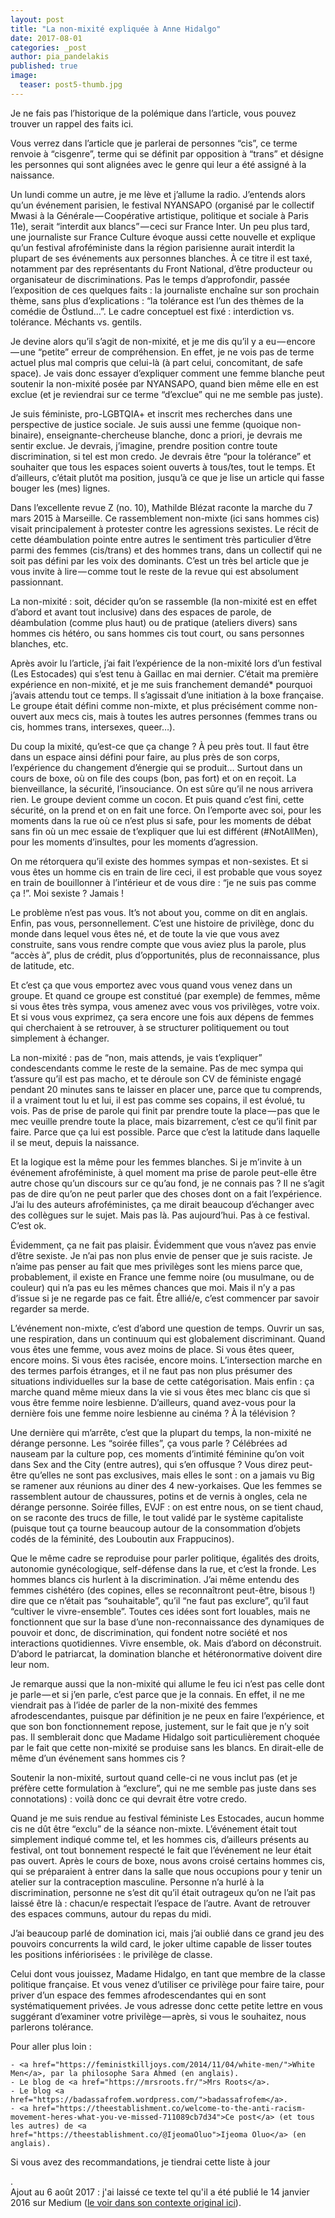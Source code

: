 ```yaml
---
layout: post
title: "La non-mixité expliquée à Anne Hidalgo"
date: 2017-08-01
categories: _post
author: pia_pandelakis
published: true
image:
  teaser: post5-thumb.jpg
---
```


<p>Je ne fais pas l’historique de la polémique dans l’article, vous pouvez trouver un rappel des faits ici.</p>

<p>Vous verrez dans l’article que je parlerai de personnes “cis”, ce terme renvoie à “cisgenre”, terme qui se définit par opposition à “trans” et désigne les personnes qui sont alignées avec le genre qui leur a été assigné à la naissance.</p>

<p>Un lundi comme un autre, je me lève et j’allume la radio. J’entends alors qu’un événement parisien, le festival NYANSAPO (organisé par le collectif Mwasi à la Générale — Coopérative artistique, politique et sociale à Paris 11e), serait “interdit aux blancs” — ceci sur France Inter. Un peu plus tard, une journaliste sur France Culture évoque aussi cette nouvelle et explique qu’un festival afroféministe dans la région parisienne aurait interdit la plupart de ses événements aux personnes blanches. À ce titre il est taxé, notamment par des représentants du Front National, d’être producteur ou organisateur de discriminations. Pas le temps d’approfondir, passée l’exposition de ces quelques faits : la journaliste enchaîne sur son prochain thème, sans plus d’explications : “la tolérance est l’un des thèmes de la comédie de Östlund…”. Le cadre conceptuel est fixé : interdiction vs. tolérance. Méchants vs. gentils.</p>

<p>Je devine alors qu’il s’agit de non-mixité, et je me dis qu’il y a eu — encore — une “petite” erreur de compréhension. En effet, je ne vois pas de terme actuel plus mal compris que celui-là (à part celui, concomitant, de safe space). Je vais donc essayer d’expliquer comment une femme blanche peut soutenir la non-mixité posée par NYANSAPO, quand bien même elle en est exclue (et je reviendrai sur ce terme “d’exclue” qui ne me semble pas juste).</p>

<p>Je suis féministe, pro-LGBTQIA+ et inscrit mes recherches dans une perspective de justice sociale. Je suis aussi une femme (quoique non-binaire), enseignante-chercheuse blanche, donc a priori, je devrais me sentir exclue. Je devrais, j’imagine, prendre position contre toute discrimination, si tel est mon credo. Je devrais être “pour la tolérance” et souhaiter que tous les espaces soient ouverts à tous/tes, tout le temps. Et d’ailleurs, c’était plutôt ma position, jusqu’à ce que je lise un article qui fasse bouger les (mes) lignes.</p>

<p>Dans l’excellente revue Z (no. 10), Mathilde Blézat raconte la marche du 7 mars 2015 à Marseille. Ce rassemblement non-mixte (ici sans hommes cis) visait principalement à protester contre les agressions sexistes. Le récit de cette déambulation pointe entre autres le sentiment très particulier d’être parmi des femmes (cis/trans) et des hommes trans, dans un collectif qui ne soit pas défini par les voix des dominants. C’est un très bel article que je vous invite à lire — comme tout le reste de la revue qui est absolument passionnant.</p>

<p>La non-mixité : soit, décider qu’on se rassemble (la non-mixité est en effet d’abord et avant tout inclusive) dans des espaces de parole, de déambulation (comme plus haut) ou de pratique (ateliers divers) sans hommes cis hétéro, ou sans hommes cis tout court, ou sans personnes blanches, etc.</p>

<p>Après avoir lu l’article, j’ai fait l’expérience de la non-mixité lors d’un festival (Les Estocades) qui s’est tenu à Gaillac en mai dernier. C’était ma première expérience en non-mixité, et je me suis franchement demandé* pourquoi j’avais attendu tout ce temps. Il s’agissait d’une initiation à la boxe française. Le groupe était défini comme non-mixte, et plus précisément comme non-ouvert aux mecs cis, mais à toutes les autres personnes (femmes trans ou cis, hommes trans, intersexes, queer…).</p>

<p>Du coup la mixité, qu’est-ce que ça change ? À peu près tout. Il faut être dans un espace ainsi défini pour faire, au plus près de son corps, l’expérience du changement d’énergie qui se produit… Surtout dans un cours de boxe, où on file des coups (bon, pas fort) et on en reçoit. La bienveillance, la sécurité, l’insouciance. On est sûre qu’il ne nous arrivera rien. Le groupe devient comme un cocon. Et puis quand c’est fini, cette sécurité, on la prend et on en fait une force. On l’emporte avec soi, pour les moments dans la rue où ce n’est plus si safe, pour les moments de débat sans fin où un mec essaie de t’expliquer que lui est différent (#NotAllMen), pour les moments d’insultes, pour les moments d’agression.</p>

<p>On me rétorquera qu’il existe des hommes sympas et non-sexistes. Et si vous êtes un homme cis en train de lire ceci, il est probable que vous soyez en train de bouillonner à l’intérieur et de vous dire : “je ne suis pas comme ça !”. Moi sexiste ? Jamais !</p>

<p>Le problème n’est pas vous. It’s not about you, comme on dit en anglais. Enfin, pas vous, personnellement. C’est une histoire de privilège, donc du monde dans lequel vous êtes né, et de toute la vie que vous avez construite, sans vous rendre compte que vous aviez plus la parole, plus “accès à”, plus de crédit, plus d’opportunités, plus de reconnaissance, plus de latitude, etc.</p>

<p>Et c’est ça que vous emportez avec vous quand vous venez dans un groupe. Et quand ce groupe est constitué (par exemple) de femmes, même si vous êtes très sympa, vous amenez avec vous vos privilèges, votre voix. Et si vous vous exprimez, ça sera encore une fois aux dépens de femmes qui cherchaient à se retrouver, à se structurer politiquement ou tout simplement à échanger.</p>

<p>La non-mixité : pas de “non, mais attends, je vais t’expliquer” condescendants comme le reste de la semaine. Pas de mec sympa qui t’assure qu’il est pas macho, et te déroule son CV de féministe engagé pendant 20 minutes sans te laisser en placer une, parce que tu comprends, il a vraiment tout lu et lui, il est pas comme ses copains, il est évolué, tu vois. Pas de prise de parole qui finit par prendre toute la place — pas que le mec veuille prendre toute la place, mais bizarrement, c’est ce qu’il finit par faire. Parce que ça lui est possible. Parce que c’est la latitude dans laquelle il se meut, depuis la naissance.</p>

<p>Et la logique est la même pour les femmes blanches. Si je m’invite à un événement afroféministe, à quel moment ma prise de parole peut-elle être autre chose qu’un discours sur ce qu’au fond, je ne connais pas ? Il ne s’agit pas de dire qu’on ne peut parler que des choses dont on a fait l’expérience. J’ai lu des auteurs afroféministes, ça me dirait beaucoup d’échanger avec des collègues sur le sujet. Mais pas là. Pas aujourd’hui. Pas à ce festival. C’est ok.</p>

<p>Évidemment, ça ne fait pas plaisir. Évidemment que vous n’avez pas envie d’être sexiste. Je n’ai pas non plus envie de penser que je suis raciste. Je n’aime pas penser au fait que mes privilèges sont les miens parce que, probablement, il existe en France une femme noire (ou musulmane, ou de couleur) qui n’a pas eu les mêmes chances que moi. Mais il n’y a pas d’issue si je ne regarde pas ce fait. Être allié/e, c’est commencer par savoir regarder sa merde.</p>

<p>L’événement non-mixte, c’est d’abord une question de temps. Ouvrir un sas, une respiration, dans un continuum qui est globalement discriminant. Quand vous êtes une femme, vous avez moins de place. Si vous êtes queer, encore moins. Si vous êtes racisée, encore moins. L’intersection marche en des termes parfois étranges, et il ne faut pas non plus présumer des situations individuelles sur la base de cette catégorisation. Mais enfin : ça marche quand même mieux dans la vie si vous êtes mec blanc cis que si vous être femme noire lesbienne. D’ailleurs, quand avez-vous pour la dernière fois une femme noire lesbienne au cinéma ? À la télévision ?</p>

<p>Une dernière qui m’arrête, c’est que la plupart du temps, la non-mixité ne dérange personne. Les “soirée filles”, ça vous parle ? Célébrées ad nauseam par la culture pop, ces moments d’intimité féminine qu’on voit dans Sex and the City (entre autres), qui s’en offusque ? Vous direz peut-être qu’elles ne sont pas exclusives, mais elles le sont : on a jamais vu Big se ramener aux réunions au diner des 4 new-yorkaises. Que les femmes se rassemblent autour de chaussures, potins et de vernis à ongles, cela ne dérange personne. Soirée filles, EVJF : on est entre nous, on se tient chaud, on se raconte des trucs de fille, le tout validé par le système capitaliste (puisque tout ça tourne beaucoup autour de la consommation d’objets codés de la féminité, des Louboutin aux Frappucinos).</p>

<p>Que le même cadre se reproduise pour parler politique, égalités des droits, autonomie gynécologique, self-défense dans la rue, et c’est la fronde. Les hommes blancs cis hurlent à la discrimination. J’ai même entendu des femmes cishétéro (des copines, elles se reconnaîtront peut-être, bisous !) dire que ce n’était pas “souhaitable”, qu’il “ne faut pas exclure”, qu’il faut “cultiver le vivre-ensemble”. Toutes ces idées sont fort louables, mais ne fonctionnent que sur la base d’une non-reconnaissance des dynamiques de pouvoir et donc, de discrimination, qui fondent notre société et nos interactions quotidiennes. Vivre ensemble, ok. Mais d’abord on déconstruit. D’abord le patriarcat, la domination blanche et hétéronormative doivent dire leur nom.</p>

<p>Je remarque aussi que la non-mixité qui allume le feu ici n’est pas celle dont je parle — et si j’en parle, c’est parce que je la connais. En effet, il ne me viendrait pas à l’idée de parler de la non-mixité des femmes afrodescendantes, puisque par définition je ne peux en faire l’expérience, et que son bon fonctionnement repose, justement, sur le fait que je n’y soit pas. Il semblerait donc que Madame Hidalgo soit particulièrement choquée par le fait que cette non-mixité se produise sans les blancs. En dirait-elle de même d’un événement sans hommes cis ?</p>

<p>Soutenir la non-mixité, surtout quand celle-ci ne vous inclut pas (et je préfère cette formulation à “exclure”, qui ne me semble pas juste dans ses connotations) : voilà donc ce qui devrait être votre credo.</p>

<p>Quand je me suis rendue au festival féministe Les Estocades, aucun homme cis ne dût être “exclu” de la séance non-mixte. L’événement était tout simplement indiqué comme tel, et les hommes cis, d’ailleurs présents au festival, ont tout bonnement respecté le fait que l’événement ne leur était pas ouvert. Après le cours de boxe, nous avons croisé certains hommes cis, qui se préparaient à entrer dans la salle que nous occupions pour y tenir un atelier sur la contraception masculine. Personne n’a hurlé à la discrimination, personne ne s’est dit qu’il était outrageux qu’on ne l’ait pas laissé être là : chacun/e respectait l’espace de l’autre. Avant de retrouver des espaces communs, autour du repas du midi.</p>

<p>J’ai beaucoup parlé de domination ici, mais j’ai oublié dans ce grand jeu des pouvoirs concurrents la wild card, le joker ultime capable de lisser toutes les positions infériorisées : le privilège de classe.</p>

<p>Celui dont vous jouissez, Madame Hidalgo, en tant que membre de la classe politique française. Et vous venez d’utiliser ce privilège pour faire taire, pour priver d’un espace des femmes afrodescendantes qui en sont systématiquement privées. Je vous adresse donc cette petite lettre en vous suggérant d’examiner votre privilège — après, si vous le souhaitez, nous parlerons tolérance.</p>

<p>Pour aller plus loin :</p>

    - <a href="https://feministkilljoys.com/2014/11/04/white-men/">White Men</a>, par la philosophe Sara Ahmed (en anglais).
    - Le blog de <a href="https://mrsroots.fr/">Mrs Roots</a>.
    - Le blog <a href="https://badassafrofem.wordpress.com/">badassafrofem</a>.
    - <a href="https://theestablishment.co/welcome-to-the-anti-racism-movement-heres-what-you-ve-missed-711089cb7d34">Ce post</a> (et tous les autres) de <a href="https://theestablishment.co/@IjeomaOluo">Ijeoma Oluo</a> (en anglais).

<p>Si vous avez des recommandations, je tiendrai cette liste à jour</p>.

<aside>Ajout au 6 août 2017 : j'ai laissé ce texte tel qu'il a été publié le 14 janvier 2016 sur Medium (<a href="https://medium.com/france/quitter-facebook-d305a50da455">le voir dans son contexte original ici</a>).</aside>